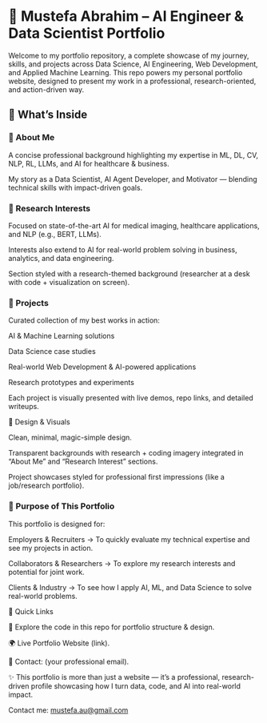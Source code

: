 # 🌟 Mustefa Abrahim – AI Engineer & Data Scientist Portfolio

Welcome to my portfolio repository, a complete showcase of my journey, skills, and projects across Data Science, AI Engineering, Web Development, and Applied Machine Learning.
This repo powers my personal portfolio website, designed to present my work in a professional, research-oriented, and action-driven way.

## 📌 What’s Inside
### 🔹 About Me

A concise professional background highlighting my expertise in ML, DL, CV, NLP, RL, LLMs, and AI for healthcare & business.

My story as a Data Scientist, AI Agent Developer, and Motivator — blending technical skills with impact-driven goals.

### 🔹 Research Interests

Focused on state-of-the-art AI for medical imaging, healthcare applications, and NLP (e.g., BERT, LLMs).

Interests also extend to AI for real-world problem solving in business, analytics, and data engineering.

Section styled with a research-themed background (researcher at a desk with code + visualization on screen).

### 🔹 Projects

Curated collection of my best works in action:

AI & Machine Learning solutions

Data Science case studies

Real-world Web Development & AI-powered applications

Research prototypes and experiments

Each project is visually presented with live demos, repo links, and detailed writeups.

🔹 Design & Visuals

Clean, minimal, magic-simple design.

Transparent backgrounds with research + coding imagery integrated in “About Me” and “Research Interest” sections.

Project showcases styled for professional first impressions (like a job/research portfolio).

### 🎯 Purpose of This Portfolio

This portfolio is designed for:

Employers & Recruiters → To quickly evaluate my technical expertise and see my projects in action.

Collaborators & Researchers → To explore my research interests and potential for joint work.

Clients & Industry → To see how I apply AI, ML, and Data Science to solve real-world problems.

🚀 Quick Links

📂 Explore the code in this repo for portfolio structure & design.

🌍 Live Portfolio Website (link).

📧 Contact: (your professional email).

✨ This portfolio is more than just a website — it’s a professional, research-driven profile showcasing how I turn data, code, and AI into real-world impact.

Contact me: mustefa.au@gmail.com
